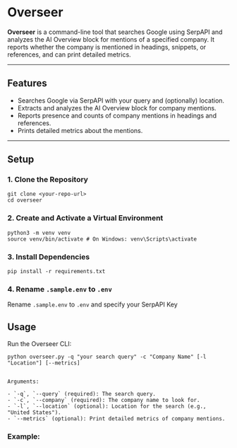 # Overseer

**Overseer** is a command-line tool that searches Google using SerpAPI and analyzes the AI Overview block for mentions of a specified company. It reports whether the company is mentioned in headings, snippets, or references, and can print detailed metrics.

---

## Features

- Searches Google via SerpAPI with your query and (optionally) location.
- Extracts and analyzes the AI Overview block for company mentions.
- Reports presence and counts of company mentions in headings and references.
- Prints detailed metrics about the mentions.

---

## Setup

### 1. Clone the Repository

```
git clone <your-repo-url>
cd overseer
```

### 2. Create and Activate a Virtual Environment
```
python3 -m venv venv
source venv/bin/activate # On Windows: venv\Scripts\activate
```

### 3. Install Dependencies
```
pip install -r requirements.txt
```

### 4. Rename `.sample.env` to `.env`

Rename `.sample.env` to `.env` and specify your SerpAPI Key

## Usage

Run the Overseer CLI:

```
python overseer.py -q "your search query" -c "Company Name" [-l "Location"] [--metrics]


Arguments:

- `-q`, `--query` (required): The search query.
- `-c`, `--company` (required): The company name to look for.
- `-l`, `--location` (optional): Location for the search (e.g., "United States").
- `--metrics` (optional): Print detailed metrics of company mentions.
```

### Example:
